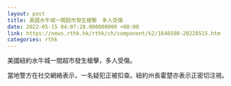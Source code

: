 ```yaml
---
layout: post
title: 美國水牛城一間超市發生槍擊　多人受傷
date: 2022-05-15 04:07:28.000000000 +08:00
link: https://news.rthk.hk/rthk/ch/component/k2/1648580-20220515.htm
categories: rthk
---
```


美國紐約水牛城一間超市發生槍擊，多人受傷。

當地警方在社交網絡表示，一名疑犯正被扣查。紐約州長霍楚亦表示正密切注視。

